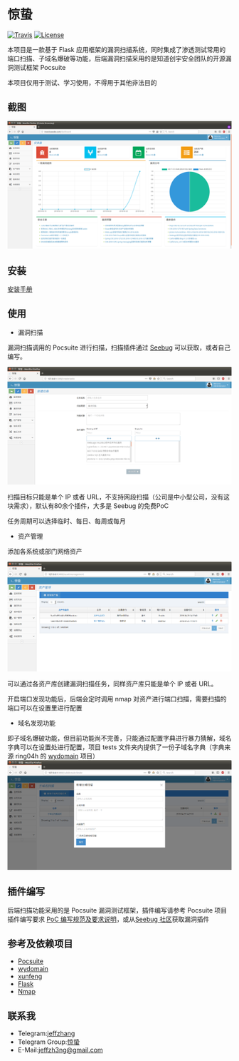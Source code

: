 # 惊蛰

[![Travis](https://img.shields.io/badge/Python-2.6%7C2.7-blue.svg)](https://www.python.org/)
[![License](https://img.shields.io/badge/License-GPLv2-red.svg)](https://github.com/jeffzh3ng/InsectsAwake/blob/master/LICENSE)

本项目是一款基于 Flask 应用框架的漏洞扫描系统，同时集成了渗透测试常用的端口扫描、子域名爆破等功能，后端漏洞扫描采用的是知道创宇安全团队的开源漏洞测试框架 Pocsuite

本项目仅用于测试、学习使用，不得用于其他非法目的

## 截图

![screenshot-dashboard](doc/images/Screenshot-dashboard.png)

## 安装

[安装手册](doc/INSTALL.md)

## 使用

- 漏洞扫描

漏洞扫描调用的 Pocsuite 进行扫描，扫描插件通过 [Seebug](https://www.seebug.org/) 可以获取，或者自己编写。

![](doc/images/Screenshot-create-tasks.png)

扫描目标只能是单个 IP 或者 URL，不支持网段扫描（公司是中小型公司，没有这块需求），默认有80余个插件，大多是 Seebug 的免费PoC

任务周期可以选择临时、每日、每周或每月

- 资产管理

添加各系统或部门网络资产

![](doc/images/Screenshot-asset-management.png)

可以通过各资产库创建漏洞扫描任务，同样资产库只能是单个 IP 或者 URL。

开启端口发现功能后，后端会定时调用 nmap 对资产进行端口扫描，需要扫描的端口可以在设置里进行配置

- 域名发现功能

即子域名爆破功能，但目前功能尚不完善，只能通过配置字典进行暴力猜解，域名字典可以在设置处进行配置，项目 tests 文件夹内提供了一份子域名字典（字典来源 ring04h 的 [wydomain](https://github.com/ring04h/wydomain/blob/wydomain2/wydomain.csv) 项目）
![](doc/images/Screenshot-subdomain-brute.png)

## 插件编写

后端扫描功能采用的是 Pocsuite 漏洞测试框架，插件编写请参考 Pocsuite 项目插件编写要求
[PoC 编写规范及要求说明](https://github.com/knownsec/Pocsuite/blob/master/docs/CODING.md)，或从[Seebug 社区](https://www.seebug.org/)获取漏洞插件

## 参考及依赖项目

- [Pocsuite](https://github.com/knownsec/Pocsuite)
- [wydomain](https://github.com/ring04h/wydomain)
- [xunfeng](https://github.com/ysrc/xunfeng)
- [Flask](https://github.com/pallets/flask)
- [Nmap](https://github.com/nmap/nmap)

## 联系我

- Telegram:[jeffzhang](https://t.me/jeffzhang)
- Telegram Group:[惊蛰](https://t.me/joinchat/IoDZvA3_v2g0EYxURQsu5Q)
- E-Mail:jeffzh3ng@gmail.com
